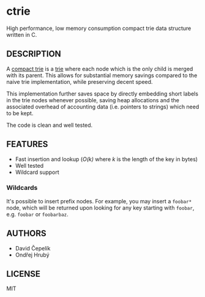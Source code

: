 # ctrie

High performance, low memory consumption compact trie data structure written in C. 

## DESCRIPTION

A [compact trie](https://en.wikipedia.org/wiki/Radix_tree) is a
[trie](https://en.wikipedia.org/wiki/Trie) where each node which is the only
child is merged with its parent. This allows for substantial memory savings
compared to the naive trie implementation, while preserving decent speed.

This implementation further saves space by directly embedding short labels in
the trie nodes whenever possible, saving heap allocations and the associated
overhead of accounting data (i.e. pointers to strings) which need to be kept.

The code is clean and well tested.

## FEATURES

 - Fast insertion and lookup (*O(k)* where *k* is the length of the key in bytes)
 - Well tested
 - Wildcard support

### Wildcards

It's possible to insert prefix nodes. For example, you may insert a `foobar*`
node, which will be returned upon looking for any key starting with `foobar`,
e.g. `foobar` or `foobarbaz`.

## AUTHORS

 - David Čepelík
 - Ondřej Hrubý

## LICENSE

MIT
